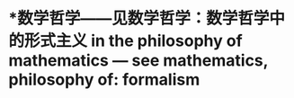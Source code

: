 # \*数学哲学——见数学哲学：数学哲学中的形式主义 in the philosophy of mathematics — see mathematics, philosophy of: formalism

